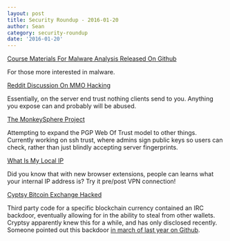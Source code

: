 ```yaml
---
layout: post
title: Security Roundup - 2016-01-20
author: Sean
category: security-roundup
date: '2016-01-20'
---
```


[Course Materials For Malware Analysis Released On Github](https://github.com/RPISEC/Malware)

For those more interested in malware.

[Reddit Discussion On MMO Hacking](https://np.reddit.com/r/gamedev/comments/3ykg77/hackers_in_multiplayer_games/)

Essentially, on the server end trust nothing clients send to you. Anything you expose can and probably will be abused.

[The MonkeySphere Project](http://web.monkeysphere.info/)

Attempting to expand the PGP Web Of Trust model to other things. Currently working on ssh trust, where admins sign public keys so users can check, rather than just blindly accepting server fingerprints.

[What Is My Local IP](https://www.whatismybrowser.com/detect/what-is-my-local-ip-address)

Did you know that with new browser extensions, people can learns what your internal IP address is? Try it pre/post VPN connection!

[Cyptsy Bitcoin Exchange Hacked](http://blog.cryptsy.com/post/137323646202/announcement)

Third party code for a specific blockchain currency contained an IRC backdoor, eventually allowing for in the ability to steal from other wallets. Cryptsy apparently knew this for a while, and has only disclosed recently. Someone pointed out this backdoor [in march of last year on Github](https://github.com/alerj78/lucky7coin/issues/1#issuecomment-171873211).
